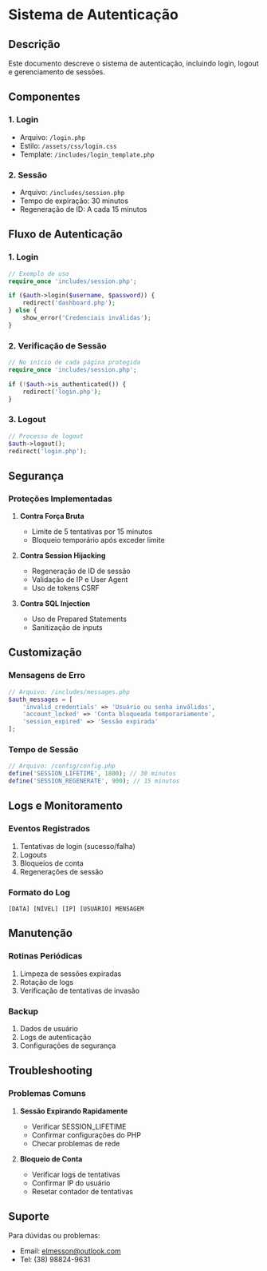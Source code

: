 # Sistema de Autenticação

## Descrição
Este documento descreve o sistema de autenticação, incluindo login, logout e gerenciamento de sessões.

## Componentes

### 1. Login
- Arquivo: `/login.php`
- Estilo: `/assets/css/login.css`
- Template: `/includes/login_template.php`

### 2. Sessão
- Arquivo: `/includes/session.php`
- Tempo de expiração: 30 minutos
- Regeneração de ID: A cada 15 minutos

## Fluxo de Autenticação

### 1. Login
```php
// Exemplo de uso
require_once 'includes/session.php';

if ($auth->login($username, $password)) {
    redirect('dashboard.php');
} else {
    show_error('Credenciais inválidas');
}
```

### 2. Verificação de Sessão
```php
// No início de cada página protegida
require_once 'includes/session.php';

if (!$auth->is_authenticated()) {
    redirect('login.php');
}
```

### 3. Logout
```php
// Processo de logout
$auth->logout();
redirect('login.php');
```

## Segurança

### Proteções Implementadas
1. **Contra Força Bruta**
   - Limite de 5 tentativas por 15 minutos
   - Bloqueio temporário após exceder limite

2. **Contra Session Hijacking**
   - Regeneração de ID de sessão
   - Validação de IP e User Agent
   - Uso de tokens CSRF

3. **Contra SQL Injection**
   - Uso de Prepared Statements
   - Sanitização de inputs

## Customização

### Mensagens de Erro
```php
// Arquivo: /includes/messages.php
$auth_messages = [
    'invalid_credentials' => 'Usuário ou senha inválidos',
    'account_locked' => 'Conta bloqueada temporariamente',
    'session_expired' => 'Sessão expirada'
];
```

### Tempo de Sessão
```php
// Arquivo: /config/config.php
define('SESSION_LIFETIME', 1800); // 30 minutos
define('SESSION_REGENERATE', 900); // 15 minutos
```

## Logs e Monitoramento

### Eventos Registrados
1. Tentativas de login (sucesso/falha)
2. Logouts
3. Bloqueios de conta
4. Regenerações de sessão

### Formato do Log
```
[DATA] [NÍVEL] [IP] [USUÁRIO] MENSAGEM
```

## Manutenção

### Rotinas Periódicas
1. Limpeza de sessões expiradas
2. Rotação de logs
3. Verificação de tentativas de invasão

### Backup
1. Dados de usuário
2. Logs de autenticação
3. Configurações de segurança

## Troubleshooting

### Problemas Comuns

1. **Sessão Expirando Rapidamente**
   - Verificar SESSION_LIFETIME
   - Confirmar configurações do PHP
   - Checar problemas de rede

2. **Bloqueio de Conta**
   - Verificar logs de tentativas
   - Confirmar IP do usuário
   - Resetar contador de tentativas

## Suporte
Para dúvidas ou problemas:
- Email: elmesson@outlook.com
- Tel: (38) 98824-9631
